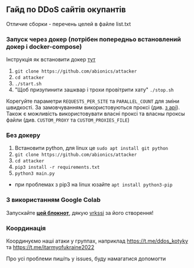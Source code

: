 ## Гайд по DDoS сайтів окупантів
Отличие сборки - перечень целей в файле list.txt

### Запуск через докер (потрібен попередньо встановлений докер і docker-compose)
Інструкція як встановити докер [тут](/docs/docker_installation.md)
1) `git clone https://github.com/abionics/attacker`
2) `cd attacker`
3) `./start.sh`
4) "Щоб призупинити зашквар і трохи провітрити хату" `./stop.sh`

Корегуйте параметри `REQUESTS_PER_SITE` та `PARALLEL_COUNT` для зміни швидкості.
За замовчуванням використовуються проксі (див. [з api](http://46.4.63.238/api.php)).
Також є можливість використовувати власні проксі та власны проксы файли (див. `CUSTOM_PROXY` та `CUSTOM_PROXIES_FILE`) 

### Без докеру
1) Встановити python, для linux це `sudo apt install git python`
2) `git clone https://github.com/abionics/attacker`
3) `cd attacker`
4) `pip3 install -r requirements.txt`
5) `python3 main.py`
* при проблемах з pip3 на linux юзайте `apt install python3-pip`

### З використанням Google Colab
Запускайте **[цей блокнот](https://colab.research.google.com/drive/1eOynwkRAmYcCRIOl7IDVitmrL9NbEQss)**,
дякую [vrkssi](https://www.instagram.com/vrkssi/) за його створення!

### Координація
Координуємо наші атаки у группах, наприклад https://t.me/ddos_kotyky та https://t.me/itarmyofukraine2022

Про усі проблеми пишіть у issues, буду намагатися допомогти
